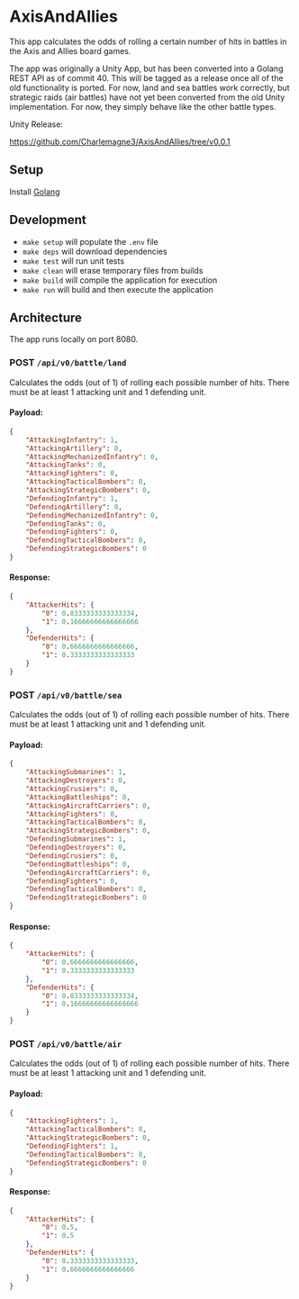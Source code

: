 # AxisAndAllies

This app calculates the odds of rolling a certain number of hits in battles in the Axis and Allies board games.

The app was originally a Unity App, but has been converted into a Golang REST API as of commit 40. This will be tagged as a release once all of the old functionality is ported. For now, land and sea battles work correctly, but strategic raids (air battles) have not yet been converted from the old Unity implementation. For now, they simply behave like the other battle types.

Unity Release:

https://github.com/Charlemagne3/AxisAndAllies/tree/v0.0.1

## Setup

Install [Golang][Golang-Installation]

## Development

+ `make setup` will populate the `.env` file
+ `make deps` will download dependencies
+ `make test` will run unit tests
+ `make clean` will erase temporary files from builds
+ `make build` will compile the application for execution
+ `make run` will build and then execute the application

## Architecture

The app runs locally on port 8080.

### POST `/api/v0/battle/land`

Calculates the odds (out of 1) of rolling each possible number of hits.
There must be at least 1 attacking unit and 1 defending unit.

#### Payload:

```JSON
{
    "AttackingInfantry": 1,
    "AttackingArtillery": 0,
    "AttackingMechanizedInfantry": 0,
    "AttackingTanks": 0,
    "AttackingFighters": 0,
    "AttackingTacticalBombers": 0,
    "AttackingStrategicBombers": 0,
    "DefendingInfantry": 1,
    "DefendingArtillery": 0,
    "DefendingMechanizedInfantry": 0,
    "DefendingTanks": 0,
    "DefendingFighters": 0,
    "DefendingTacticalBombers": 0,
    "DefendingStrategicBombers": 0
}
```

#### Response:

```JSON
{
    "AttackerHits": {
        "0": 0.8333333333333334,
        "1": 0.16666666666666666
    },
    "DefenderHits": {
        "0": 0.6666666666666666,
        "1": 0.3333333333333333
    }
}
```

### POST `/api/v0/battle/sea`

Calculates the odds (out of 1) of rolling each possible number of hits.
There must be at least 1 attacking unit and 1 defending unit.

#### Payload:

```JSON
{
    "AttackingSubmarines": 1,
    "AttackingDestroyers": 0,
    "AttackingCrusiers": 0,
    "AttackingBattleships": 0,
    "AttackingAircraftCarriers": 0,
    "AttackingFighters": 0,
    "AttackingTacticalBombers": 0,
    "AttackingStrategicBombers": 0,
    "DefendingSubmarines": 1,
    "DefendingDestroyers": 0,
    "DefendingCrusiers": 0,
    "DefendingBattleships": 0,
    "DefendingAircraftCarriers": 0,
    "DefendingFighters": 0,
    "DefendingTacticalBombers": 0,
    "DefendingStrategicBombers": 0
}
```

#### Response:

```JSON
{
    "AttackerHits": {
        "0": 0.6666666666666666,
        "1": 0.3333333333333333
    },
    "DefenderHits": {
        "0": 0.8333333333333334,
        "1": 0.16666666666666666
    }
}
```

### POST `/api/v0/battle/air`

Calculates the odds (out of 1) of rolling each possible number of hits.
There must be at least 1 attacking unit and 1 defending unit.

#### Payload:

```JSON
{
    "AttackingFighters": 1,
    "AttackingTacticalBombers": 0,
    "AttackingStrategicBombers": 0,
    "DefendingFighters": 1,
    "DefendingTacticalBombers": 0,
    "DefendingStrategicBombers": 0
}
```

#### Response:

```JSON
{
    "AttackerHits": {
        "0": 0.5,
        "1": 0.5
    },
    "DefenderHits": {
        "0": 0.3333333333333333,
        "1": 0.6666666666666666
    }
}
```

[Golang-Installation]: https://golang.org/doc/install
[DotEnv]: https://github.com/joho/godotenv
